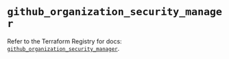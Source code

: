 # `github_organization_security_manager`

Refer to the Terraform Registry for docs: [`github_organization_security_manager`](https://registry.terraform.io/providers/integrations/github/6.7.0/docs/resources/organization_security_manager).

